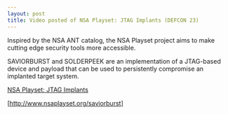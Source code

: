 ```yaml
---
layout: post
title: Video posted of NSA Playset: JTAG Implants (DEFCON 23)
---
```



Inspired by the NSA ANT catalog, the NSA Playset project aims to make cutting edge security tools more accessible.

SAVIORBURST and SOLDERPEEK are an implementation of a JTAG-based device and payload that can be used to persistently compromise an implanted target system.

[NSA Playset: JTAG Implants](https://media.defcon.org/DEF%20CON%2023/DEF%20CON%2023%20video/DEF%20CON%2023%20Conference%20-%20Joe%20FitzPatrick%20and%20Matt%20King%20-%20NSA%20Playset%20-%20JTAG%20Implants%20-%20Video.mp4 "media.defcon.org")

[http://www.nsaplayset.org/saviorburst]
